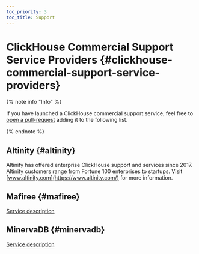 ```yaml
---
toc_priority: 3
toc_title: Support
---
```


# ClickHouse Commercial Support Service Providers {#clickhouse-commercial-support-service-providers}

{% note info "Info" %}

If you have launched a ClickHouse commercial support service, feel free to [open a pull-request](https://github.com/ClickHouse/ClickHouse/edit/master/docs/en/commercial/support.md) adding it to the following list.

{% endnote %}

## Altinity {#altinity}

Altinity has offered enterprise ClickHouse support and services since 2017. Altinity customers range from Fortune 100 enterprises to startups. Visit [www.altinity.com](https://www.altinity.com/) for more information.

## Mafiree {#mafiree}

[Service description](http://mafiree.com/clickhouse-analytics-services.php)

## MinervaDB {#minervadb}

[Service description](https://minervadb.com/index.php/clickhouse-consulting-and-support-by-minervadb/)
